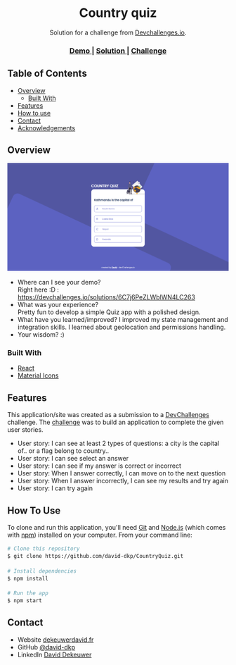 <!-- Please update value in the {}  -->

<h1 align="center">Country quiz</h1>

<div align="center">
   Solution for a challenge from  <a href="http://devchallenges.io" target="_blank">Devchallenges.io</a>.
</div>

<div align="center">
  <h3>
    <a href="https://trusting-mestorf-46bfb4.netlify.app/">
      Demo
    </a>
    <span> | </span>
    <a href="https://devchallenges.io/solutions/6C7j6PeZLWblWN4LC263">
      Solution
    </a>
    <span> | </span>
    <a href="https://devchallenges.io/challenges/Bu3G2irnaXmfwQ8sZkw8">
      Challenge
    </a>
  </h3>
</div>

<!-- TABLE OF CONTENTS -->

## Table of Contents

- [Overview](#overview)
  - [Built With](#built-with)
- [Features](#features)
- [How to use](#how-to-use)
- [Contact](#contact)
- [Acknowledgements](#acknowledgements)

<!-- OVERVIEW -->

## Overview

![screenshot](screenshots/home_screenshot.png)

- Where can I see your demo?  
Right here :D : https://devchallenges.io/solutions/6C7j6PeZLWblWN4LC263
- What was your experience?  
Pretty fun to develop a simple Quiz app with a polished design.
- What have you learned/improved?
I improved my state management and integration skills. I learned about geolocation and permissions handling.
- Your wisdom? :)

### Built With
- [React](https://reactjs.org/)
- [Material Icons](https://mui.com/components/material-icons/)

## Features

This application/site was created as a submission to a [DevChallenges](https://devchallenges.io/challenges) challenge. The [challenge](https://devchallenges.io/challenges/Bu3G2irnaXmfwQ8sZkw8) was to build an application to complete the given user stories.
* User story: I can see at least 2 types of questions: a city is the capital of.. or a flag belong to country..
* User story: I can see select an answer
* User story: I can see if my answer is correct or incorrect
* User story: When I answer correctly, I can move on to the next question
* User story: When I answer incorrectly, I can see my results and try again
* User story: I can try again

## How To Use

<!-- Example: -->

To clone and run this application, you'll need [Git](https://git-scm.com) and [Node.js](https://nodejs.org/en/download/) (which comes with [npm](http://npmjs.com)) installed on your computer. From your command line:

```bash
# Clone this repository
$ git clone https://github.com/david-dkp/CountryQuiz.git

# Install dependencies
$ npm install

# Run the app
$ npm start
```

## Contact

- Website [dekeuwerdavid.fr](https://dekeuwerdavid.fr)
- GitHub [@david-dkp](https://github.com/david-dkp)
- LinkedIn [David Dekeuwer](https://www.linkedin.com/in/david-dekeuwer-1940a01b9/)
